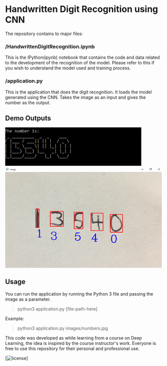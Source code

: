# Handwritten Digit Recognition using CNN
The repository contains to major files:
### /HandwrittenDigitRecognition.ipynb
This is the IPython(ipynb) notebook that contains the code and data related to the development of the recognition of the model.
Please refer to this if you wish to understand the model used and training process.

### /application.py
This is the application that does the digit recognition. 
It loads the model generated using the CNN. 
Takes the image as an input and gives the number as the output. 

## Demo Outputs

![Command Line output](https://github.com/iamsashank09/handwritten-digit-recognizer-cnn/blob/master/images/outputs/numbersOPcmd.png)
![Command Line output](https://github.com/iamsashank09/handwritten-digit-recognizer-cnn/blob/master/images/outputs/numbersOPimg.png)

## Usage

You can run the application by running the Python 3 file and passing the image as a parameter.

> python3 application.py [file-path-here]

Example:

> python3 application.py images/numbers.jpg

This code was developed as while learning from a course on Deep Learning, the idea is inspired by the course instructor's work. Everyone is free to use this repository for their personal and professional use. 

[![license](https://img.shields.io/github/license/DAVFoundation/captain-n3m0.svg?style=flat-square)]

